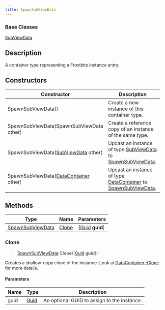 ```yaml
---
title: SpawnSubViewData
---
```

### Base Classes

[SubViewData](SubViewData)

## Description

A container type representing a Frostbite instance entry.

## Constructors

| Constructor                                                                 | Description                                                                                                             |
| --------------------------------------------------------------------------- | ----------------------------------------------------------------------------------------------------------------------- |
| SpawnSubViewData()                                                          | Create a new instance of this container type.                                                                           |
| SpawnSubViewData(SpawnSubViewData other)                                    | Create a reference copy of an instance of the same type.                                                                |
| SpawnSubViewData([SubViewData](SubViewData) other)                          | Upcast an instance of type [SubViewData](SubViewData) to [SpawnSubViewData](SpawnSubViewData).                          |
| SpawnSubViewData([DataContainer](/vext/ref/shared/class/datacontainer) other) | Upcast an instance of type [DataContainer](/vext/ref/shared/class/datacontainer) to [SpawnSubViewData](SpawnSubViewData). |

## Methods

| Type                                 | Name            | Parameters                                     |
| ------------------------------------ | --------------- | ---------------------------------------------- |
| [SpawnSubViewData](SpawnSubViewData) | [Clone](#clone) | \[[Guid](/vext/ref/shared/class/guid) **guid**\] |

### Clone

> [SpawnSubViewData](SpawnSubViewData) **Clone**(\[[Guid](/vext/ref/shared/class/guid) **guid**\])

Creates a shallow-copy clone of the instance. Look at [DataContainer::Clone](/vext/ref/shared/class/datacontainer#clone) for more details.

#### Parameters

| Name | Type         | Description                                 |
| ---- | ------------ | ------------------------------------------- |
| guid | [Guid](Guid) | An optional GUID to assign to the instance. |
